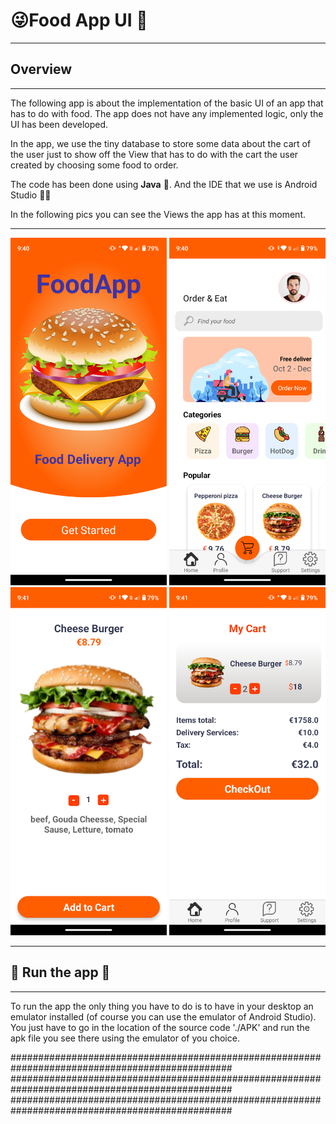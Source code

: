 # 😜Food App UI 🍔
<hr>

## Overview
<hr>
The following app is about the implementation of the basic UI of an app that has to do with food.
The app does not have any implemented logic, only the UI has been developed.

In the app, we use the tiny database to store some data about the cart of the user
just to show off the View that has to do with the cart the user created by choosing
some food to order.

The code has been done using <b>Java</b> 💖. And the IDE that we use is Android Studio 👨‍💻 

In the following pics you can see the Views the app has at this moment.
<hr>
<img src="./App_photos_read_me/Screenshot_20240210-214046.png" width="250">
<img src="./App_photos_read_me/Screenshot_20240210-214056.png" width="250">
<img src="./App_photos_read_me/Screenshot_20240210-214111.png" width="250">
<img src="./App_photos_read_me/Screenshot_20240210-214130.png" width="250">
<hr>

## 📲 Run the app 📱
<hr>
To run the app the only thing you have to do is to have in your desktop an emulator
installed (of course you can use the emulator of Android Studio). You just have to 
go in the location of the source code './APK' and run the apk file you see there using the 
emulator of you choice.

################################################################################################
################################################################################################
################################################################################################